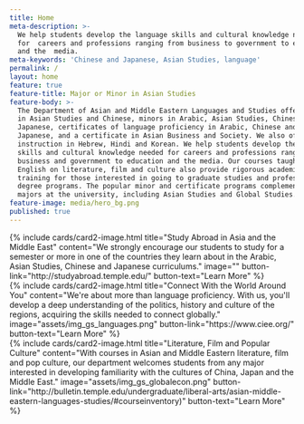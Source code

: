 ```yaml
---
title: Home
meta-description: >-
  We help students develop the language skills and cultural knowledge needed
  for  careers and professions ranging from business to government to education
  and the  media.
meta-keywords: 'Chinese and Japanese, Asian Studies, language'
permalink: /
layout: home
feature: true
feature-title: Major or Minor in Asian Studies
feature-body: >-
  The Department of Asian and Middle Eastern Languages and Studies offers majors
  in Asian Studies and Chinese, minors in Arabic, Asian Studies, Chinese and
  Japanese, certificates of language proficiency in Arabic, Chinese and
  Japanese, and a certificate in Asian Business and Society. We also offer
  instruction in Hebrew, Hindi and Korean. We help students develop the language
  skills and cultural knowledge needed for careers and professions ranging from
  business and government to education and the media. Our courses taught in
  English on literature, film and culture also provide rigorous academic
  training for those interested in going to graduate studies and professional
  degree programs. The popular minor and certificate programs complement most
  majors at the university, including Asian Studies and Global Studies.
feature-image: media/hero_bg.png
published: true
---
```



<div class="row row-wide">
<div class="col m12 l4">{% include cards/card2-image.html title="Study Abroad in Asia and the Middle East" content="We strongly encourage our students to study for a semester or more in one of the countries they learn about in the Arabic, Asian Studies, Chinese and Japanese curriculums." image="" button-link="http://studyabroad.temple.edu/" button-text="Learn More" %}</div>
<div class="col m12 l4">{% include cards/card2-image.html title="Connect With the World Around You" content="We're about more than language proficiency. With us, you'll develop a deep understanding of the politics, history and culture of the regions, acquiring the skills needed to connect globally." image="assets/img_gs_languages.png" button-link="https://www.ciee.org/" button-text="Learn More" %}</div>
<div class="col m12 l4">{% include cards/card2-image.html title="Literature, Film and Popular Culture" content="With courses in Asian and Middle Eastern literature, film and pop culture, our department welcomes students from any major interested in developing familiarity with the cultures of China, Japan and the Middle East." image="assets/img_gs_globalecon.png" button-link="http://bulletin.temple.edu/undergraduate/liberal-arts/asian-middle-eastern-languages-studies/#courseinventory)" button-text="Learn More" %}</div>
</div>
